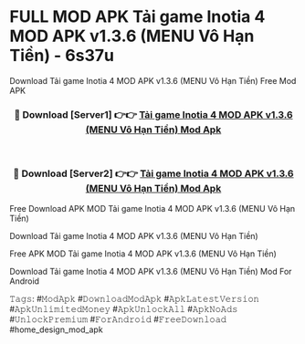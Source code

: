 # FULL MOD APK Tải game Inotia 4 MOD APK v1.3.6 (MENU Vô Hạn Tiền) - 6s37u
Download Tải game Inotia 4 MOD APK v1.3.6 (MENU Vô Hạn Tiền) Free Mod APK

<div align="center">
<h3>🔴 Download [Server1] 👉👉 <a href="https://apk-comot.site?title=Tải_game_Inotia_4_MOD_APK_v1.3.6_(MENU_Vô_Hạn_Tiền)">Tải game Inotia 4 MOD APK v1.3.6 (MENU Vô Hạn Tiền) Mod Apk</a></h3><br>

<h3>🔴 Download [Server2] 👉👉 <a href="https://apk-comot.site?title=Tải_game_Inotia_4_MOD_APK_v1.3.6_(MENU_Vô_Hạn_Tiền)">Tải game Inotia 4 MOD APK v1.3.6 (MENU Vô Hạn Tiền) Mod Apk</a></h3>
</div>


Free Download APK MOD Tải game Inotia 4 MOD APK v1.3.6 (MENU Vô Hạn Tiền)

Download Tải game Inotia 4 MOD APK v1.3.6 (MENU Vô Hạn Tiền) 

Free APK MOD Tải game Inotia 4 MOD APK v1.3.6 (MENU Vô Hạn Tiền) 

Download Tải game Inotia 4 MOD APK v1.3.6 (MENU Vô Hạn Tiền) Mod For Android

𝚃𝚊𝚐𝚜: #𝙼𝚘𝚍𝙰𝚙𝚔 #𝙳𝚘𝚠𝚗𝚕𝚘𝚊𝚍𝙼𝚘𝚍𝙰𝚙𝚔 #𝙰𝚙𝚔𝙻𝚊𝚝𝚎𝚜𝚝𝚅𝚎𝚛𝚜𝚒𝚘𝚗 #𝙰𝚙𝚔𝚄𝚗𝚕𝚒𝚖𝚒𝚝𝚎𝚍𝙼𝚘𝚗𝚎𝚢 #𝙰𝚙𝚔𝚄𝚗𝚕𝚘𝚌𝚔𝙰𝚕𝚕 #𝙰𝚙𝚔𝙽𝚘𝙰𝚍𝚜 #𝚄𝚗𝚕𝚘𝚌𝚔𝙿𝚛𝚎𝚖𝚒𝚞𝚖 #𝙵𝚘𝚛𝙰𝚗𝚍𝚛𝚘𝚒𝚍 #𝙵𝚛𝚎𝚎𝙳𝚘𝚠𝚗𝚕𝚘𝚊𝚍 #home_design_mod_apk